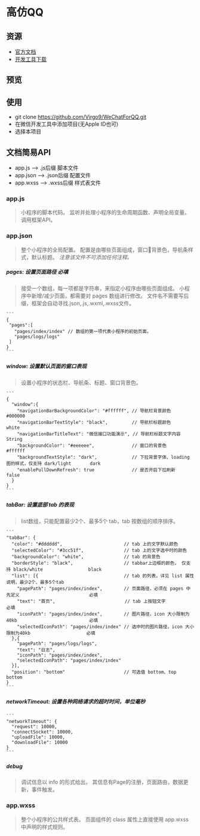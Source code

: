 # 高仿QQ

## 资源
<!-- * [TODO](https://mp.weixin.qq.com/wxopen/wacontractorpage?action=remit_verify&lang=zh_CN&token=479859393) -->
* [官方文档](https://mp.weixin.qq.com/debug/wxadoc/dev/api/?t=20161102)
* [开发工具下载](https://mp.weixin.qq.com/debug/wxadoc/dev/devtools/download.html?t=20161107)

## 预览

## 使用
+ git clone https://github.com/Virgo9/WeChatForQQ.git
+ 在微信开发工具中添加项目(无Apple ID也可)
+ 选择本项目

## 文档简易API
* app.js   --> .js后缀 脚本文件
* app.json --> .json后缀 配置文件
* app.wxss --> .wxss后缀 样式表文件

### app.js
> 小程序的脚本代码。
监听并处理小程序的生命周期函数、声明全局变量。
调用框架API。

### app.json
> 整个小程序的全局配置。
配置是由哪些页面组成，窗口背景色，导航条样式，默认标题。
_注意该文件不可添加任何注释。_

##### pages: 设置页面路径 必填
> 接受一个数组，每一项都是字符串，来指定小程序由哪些页面组成。
小程序中新增/减少页面，都需要对 pages 数组进行修改。
文件名不需要写后缀，框架会自动寻找.json,.js,.wxml,.wxss文件。

    ```
    {
     "pages":[
       "pages/index/index" // 数组的第一项代表小程序的初始页面。
       "pages/logs/logs"
     ]
    }
    ```

##### window: 设置默认页面的窗口表现
> 设置小程序的状态栏、导航条、标题、窗口背景色。

    ```
    {
      "window":{
        "navigationBarBackgroundColor": "#ffffff", // 导航栏背景颜色                                        #000000
        "navigationBarTextStyle": "black",         // 导航栏标题颜色                                        white
        "navigationBarTitleText": "微信接口功能演示", // 导航栏标题文字内容                                    String
        "backgroundColor": "#eeeeee",              // 窗口的背景色                                         #ffffff
        "backgroundTextStyle": "dark",             // 下拉背景字体、loading 图的样式，仅支持 dark/light       dark
        "enablePullDownRefresh": true              // 是否开启下拉刷新                                      false
      }
    }
    ```

##### tabBar: 设置底部 tab 的表现
> list数组，只能配置最少2个、最多5个 tab，tab 按数组的顺序排序。

    ```
    "tabBar": {
      "color": "#dddddd",                       // tab 上的文字默认颜色
      "selectedColor": "#3cc51f",               // tab 上的文字选中时的颜色
      "backgroundColor": "white",               // tab 的背景色
      "borderStyle": "black",                   // tabbar上边框的颜色， 仅支持 black/white                 black
      "list": [{                                // tab 的列表，详见 list 属性说明，最少2个、最多5个tab
        "pagePath": "pages/index/index",        // 页面路径，必须在 pages 中先定义                          必填
        "text": "首页",                          // tab 上按钮文字                                        必填
        "iconPath": "pages/index/index",        // 图片路径，icon 大小限制为40kb                           必填
        "selectedIconPath": "pages/index/index" // 选中时的图片路径，icon 大小限制为40kb                     必填
      },{
        "pagePath": "pages/logs/logs",
        "text": "日志",
        "iconPath": "pages/index/index",
        "selectedIconPath": "pages/index/index"
      }],
      "position": "bottom"                      // 可选值 bottom、top                                    bottom
    }
    ```

##### networkTimeout: 设置各种网络请求的超时时间，单位毫秒
    ```
    "networkTimeout": {
      "request": 10000,
      "connectSocket": 10000,
      "uploadFile": 10000,
      "downloadFile": 10000
    }
    ```

##### debug
> 调试信息以 info 的形式给出，
其信息有Page的注册，页面路由，数据更新，事件触发。

### app.wxss
> 整个小程序的公共样式表。
页面组件的 class 属性上直接使用 app.wxss 中声明的样式规则。
